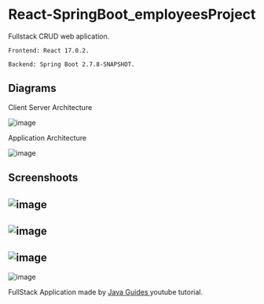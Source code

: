 # React-SpringBoot_employeesProject
Fullstack CRUD web aplication.
```
Frontend: React 17.0.2.
```
```
Backend: Spring Boot 2.7.8-SNAPSHOT.
```
## Diagrams
Client Server Architecture

![image](https://user-images.githubusercontent.com/67779237/126106242-6270c3fd-6853-4f0a-8da4-dafc564c4fb4.png)

Application Architecture

![image](https://user-images.githubusercontent.com/67779237/126106327-a7738577-8108-4908-82dc-8e1d3b646f31.png)

## Screenshoots
![image](https://user-images.githubusercontent.com/67779237/126105642-b7cbc127-9f66-42f3-8c1a-676520e74f96.png)
--
![image](https://user-images.githubusercontent.com/67779237/126105689-59f20d25-1400-4e38-8228-d63550fe2cac.png)
--
![image](https://user-images.githubusercontent.com/67779237/126105733-5fb3d22f-d526-4b86-8fd4-73cac6837e98.png)
--
![image](https://user-images.githubusercontent.com/67779237/126105781-59dbb9ee-83ac-44fa-acba-45e6af408cbd.png)


FullStack Application made by <a href="https://youtube.com/playlist?list=PLGRDMO4rOGcNLnW1L2vgsExTBg-VPoZHr">Java Guides </a> youtube tutorial.

